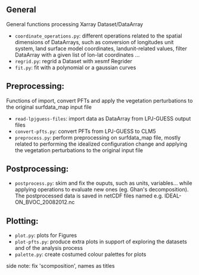 
## General
General functions processing Xarray Dataset/DataArray

- `coordinate_operations.py`: different operations related to the spatial dimensions of DataArrays, such as conversion of longitudes unit system, land surface model coordinates, landunit-related values, filter DataArray with a given list of lon-lat coordinates ...
- `regrid.py`: regrid a Dataset with xesmf Regrider
- `fit.py`: fit with a polynomial or a gaussian curves

## Preprocessing:
Functions of import, convert PFTs and apply the vegetation perturbations to the original surfdata_map input file

- `read-lpjguess-files`: import data as DataArray from LPJ-GUESS output files
- `convert-pfts.py`: convert PFTs from LPJ-GUESS to CLM5
- `preprocess.py`: perform preprocessing on surfdata_map file, mostly related to performing the idealized configuration change and applying the vegetation perturbations to the original input file

## Postprocessing:
- `postprocess.py`: skim and fix the ouputs, such as units, variables... while applying operations to evaluate new ones (eg. Ghan's decomposition). The postprocessed data is saved in netCDF files named e.g. IDEAL-ON_BVOC_20082012.nc

## Plotting:
- `plot.py`: plots for Figures
- `plot-pfts.py`: produce extra plots in support of exploring the datasets and of the analysis process
- `palette.py`: create costumed colour palettes for plots

side note: fix 'scomposition', names as titles

